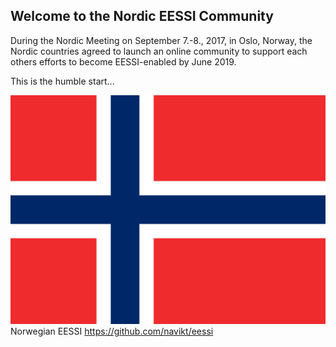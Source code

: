 ## Welcome to the Nordic EESSI Community

During the Nordic Meeting on September 7.-8., 2017, in Oslo, Norway, the Nordic countries agreed to launch an online
community to support each others efforts to become EESSI-enabled by June 2019.

This is the humble start...

![Norway](/assets/NO.png)  Norwegian EESSI https://github.com/navikt/eessi

